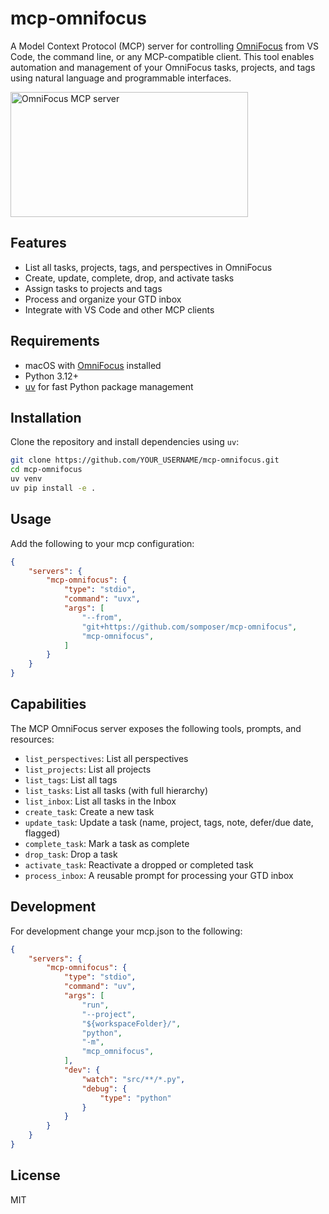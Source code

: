 # mcp-omnifocus

A Model Context Protocol (MCP) server for controlling [OmniFocus](https://www.omnigroup.com/omnifocus) from VS Code, the command line, or any MCP-compatible client. This tool enables automation and management of your OmniFocus tasks, projects, and tags using natural language and programmable interfaces.

<a href="https://glama.ai/mcp/servers/@someposer/mcp-omnifocus">
  <img width="380" height="200" src="https://glama.ai/mcp/servers/@someposer/mcp-omnifocus/badge" alt="OmniFocus MCP server" />
</a>

## Features

- List all tasks, projects, tags, and perspectives in OmniFocus
- Create, update, complete, drop, and activate tasks
- Assign tasks to projects and tags
- Process and organize your GTD inbox
- Integrate with VS Code and other MCP clients

## Requirements

- macOS with [OmniFocus](https://www.omnigroup.com/omnifocus) installed
- Python 3.12+
- [uv](https://github.com/astral-sh/uv) for fast Python package management

## Installation

Clone the repository and install dependencies using `uv`:

```sh
git clone https://github.com/YOUR_USERNAME/mcp-omnifocus.git
cd mcp-omnifocus
uv venv
uv pip install -e .
```

## Usage

Add the following to your mcp configuration:

```json
{
    "servers": {
        "mcp-omnifocus": {
            "type": "stdio",
            "command": "uvx",
            "args": [
                "--from",
                "git+https://github.com/somposer/mcp-omnifocus",
                "mcp-omnifocus",
            ]
        }
    }
}
```

## Capabilities

The MCP OmniFocus server exposes the following tools, prompts, and resources:

- `list_perspectives`: List all perspectives
- `list_projects`: List all projects
- `list_tags`: List all tags
- `list_tasks`: List all tasks (with full hierarchy)
- `list_inbox`: List all tasks in the Inbox
- `create_task`: Create a new task
- `update_task`: Update a task (name, project, tags, note, defer/due date, flagged)
- `complete_task`: Mark a task as complete
- `drop_task`: Drop a task
- `activate_task`: Reactivate a dropped or completed task
- `process_inbox`: A reusable prompt for processing your GTD inbox

## Development

For development change your mcp.json to the following:

```json
{
    "servers": {
        "mcp-omnifocus": {
            "type": "stdio",
            "command": "uv",
            "args": [
                "run",
                "--project",
                "${workspaceFolder}/",
                "python",
                "-m",
                "mcp_omnifocus",
            ],
            "dev": {
                "watch": "src/**/*.py",
                "debug": {
                    "type": "python"
                }
            }
        }
    }
}
```

## License

MIT